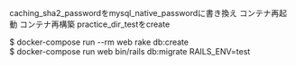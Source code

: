 caching_sha2_passwordをmysql_native_passwordに書き換え
コンテナ再起動
コンテナ再構築
practice_dir_testをcreate

$ docker-compose run --rm web rake db:create    
$ docker-compose run web bin/rails db:migrate RAILS_ENV=test 
